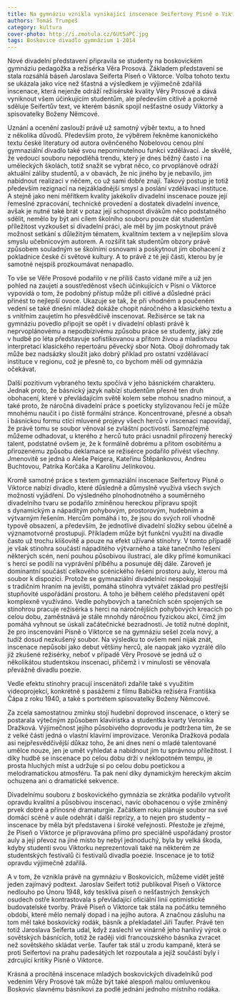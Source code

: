 ```yaml
---
title: Na gymnáziu vznikla vynikající inscenace Seifertovy Písně o Viktorce
authors: Tomáš Trumpeš
category: kultura
cover-photo: http://i.zmotula.cz/6Ut5aPC.jpg
tags: Boskovice divadlo gymnázium 1-2014
---
```


Nové divadelní představení připravila se studenty na boskovickém gymnáziu pedagožka a režisérka Věra Prosová. Základem představení se stala rozsáhlá báseň Jaroslava Seiferta Píseň o Viktorce. Volba tohoto textu se ukázala jako více než šťastná a výsledkem je výjimečně zdařilá inscenace, která nejenže odráží režisérské kvality Věry Prosové a dává vyniknout všem účinkujícím studentům, ale především citlivě a pokorně sděluje Seifertův text, ve kterém básník spojil nešťastné osudy Viktorky a spisovatelky Boženy Němcové.

Uznání a ocenění zaslouží právě už samotný výběr textu, a to hned z několika důvodů. Především proto, že výběrem řekněme kanonického textu české literatury od autora ověnčeného Nobelovou cenou plní gymnaziální divadlo také svou nepominutelnou funkci vzdělávací. Je skvělé, že vedoucí souboru nepodléhá trendu, který je dnes běžný často i na uměleckých školách, totiž snažit se vybrat něco, co prvoplánově odráží aktuální záliby studentů, a v obavách, že nic jiného by je nebavilo, jim nabídnout realizaci v něčem, co už sami dobře znají. Takový postup je totiž především rezignací na nejzákladnější smysl a poslání vzdělávací instituce. A stejně jako není měřítkem kvality jakékoliv divadelní inscenace pouze její řemeslné zpracování, technické provedení a dostatek divadelní invence, avšak je nutné také brát v potaz její schopnost divákům něco podstatného sdělit, nemělo by být ani cílem školního souboru pouze dát studentům příležitost vyzkoušet si divadelní práci, ale měl by jim poskytnout právě možnost setkání s důležitým tématem, kvalitním textem a v nejlepším slova smyslu učebnicovým autorem. A rozšířit tak studentům obzory právě způsobem souladným se školními osnovami a poskytnout jim obohacení z pokladnice české či světové kultury. A to právě z té její části, kterou by je samotné nejspíš prozkoumávat nenapadlo.

To vše se Věře Prosové podařilo v ne příliš často vídané míře a už jen pohled na zaujetí a soustředěnost všech účinkujících v Písni o Viktorce vypovídá o tom, že podobný přístup může při citlivé a důsledné práci přinést to nejlepší ovoce. Ukazuje se tak, že při vhodném a poučeném vedení se také dnešní mládež dokáže chopit náročného a klasického textu a s vnitřním zaujetím ho přesvědčivě inscenovat. Režisérce se tak na gymnáziu povedlo připojit se opět i v divadelní oblasti právě k neprvoplánovému a nepodbízivému způsobu práce se studenty, jaký zde v hudbě po léta představuje sofistikovanou a přitom živou a mladistvou interpretací klasického repertoáru pěvecký sbor Nota. Obojí dohromady tak může bez nadsázky sloužit jako dobrý příklad pro ostatní vzdělávací instituce v regionu, což je přesně to, co bychom měli od gymnázia očekávat.

Další pozitivum vybraného textu spočívá v jeho básnickém charakteru. Jednak proto, že básnický jazyk nabízí studentům přesně ten druh obohacení, které v převládajícím světě kolem sebe mohou snadno minout, a také proto, že náročná divadelní práce s poeticky stylizovanou řečí je může mnohému naučit i po čistě formální stránce. Koncentrované, přesné a obsah i básnickou formu ctící mluvené projevy všech herců v inscenaci napovídají, že právě tomu se soubor věnoval se zvláštní poctivostí. Samozřejmě můžeme odhadovat, u kterého z herců tuto práci usnadnil přirozený herecký talent, podstatné ovšem je, že k formálně dobrému a přitom osobitému a přirozenému způsobu deklamace se režisérce podařilo přivést všechny. Jmenovitě se jedná o Aleše Peigera, Kateřinu Štěpánkovou, Andreu Buchtovou, Patrika Korčáka a Karolínu Jelínkovou.

Kromě samotné práce s textem gymnaziální inscenace Seifertovy Písně o Viktorce nabízí divadlo, které důsledně a důmyslně využívá všech svých možností vyjádření. Do výsledného plnohodnotného a souměrného divadelního tvaru se podařilo zmíněnou hereckou přípravu spojit s dynamickým a nápaditým pohybovým, prostorovým, hudebním a výtvarným řešením. Hercům pomáhá i to, že jsou do svých rolí vhodně typově obsazení, a především, že jednotlivé divadelní složky sebou účelně a významotvorně prostupují. Příkladem může být funkční využití na divadle často už trochu klišovitě a pouze na efekt užívané stínohry. V tomto případě je však stínohra součástí nápaditého výtvarného a také tanečního řešení některých scén, není pouhou působivou ilustrací, ale díky přímé komunikaci s herci se podílí na vyprávění příběhu a posunuje děj dále. Zároveň je dominantní součástí celkového scénického řešení prostoru auly, kterou má soubor k dispozici. Protože se gymnaziální divadelníci nespokojují s tradičním hraním na jevišti, pomáhá stínohra vytvářet základ pro pestřejší stupňovité uspořádání prostoru. A toho je během celého představení opět komplexně využíváno.
Vedle pohybových a tanečních scén spojených se stínohrou pracuje režisérka s herci na náročnějších pohybových kreacích po celou dobu, zaměstnává je stále mnohdy náročnou fyzickou akcí, čímž jim pomáhá vyhnout se úskalí začátečnické bezradnosti. Je totiž nutné doplnit, že pro inscenování Písně o Viktorce se na gymnáziu sešel zcela nový, a tudíž dosud nezkušený soubor. Na výsledku to ovšem není nijak znát, inscenace nepůsobí jako debut většiny herců, ale naopak jako vyzrálé dílo již zkušené režisérky, neboť v případě Věry Prosové se jedná už o několikátou studentskou inscenaci, přičemž i v minulosti se věnovala převážně divadlu poezie.

Vedle efektu stínohry pracují inscenátoři zdařile také s využitím videoprojekcí, konkrétně s pasážemi z filmu Babička režiséra Františka Čápa z roku 1940, a také s portrétem spisovatelky Boženy Němcové.

Za zcela samostatnou zmínku stojí hudební doprovod inscenace, o který se postarala výtečným způsobem klavíristka a studentka kvarty Veronika Dražková. Výjimečnost jejího působivého doprovodu je podtržena tím, že se z velké části jedná o vlastní klavírní improvizace. Veronika Dražková podala asi nejpřesvědčivější důkaz toho, že ani dnes není o mladé talentované umělce nouze, jen je umět vyhledat a nabídnout jim tu správnou příležitost. I díky hudbě se inscenace po celou dobu drží v neklopotném tempu, je prosta hluchých míst a udržuje si po celou dobu poetickou a melodramatickou atmosféru. Ta pak není díky dynamickým hereckým akcím ochuzena ani o dramatické sekvence.

Divadelnímu souboru z boskovického gymnázia se zkrátka podařilo vytvořit opravdu kvalitní a působivou inscenaci, navíc obohacenou o výše zmíněný prvek dobré a přínosné dramaturgie. Začátkem roku plánuje soubor na své domácí scéně v aule odehrát i další reprízy, a to nejen pro studenty – inscenace by měla být představena i široké veřejnosti. Přestože je zřejmé, že Píseň o Viktorce je připravována přímo pro speciálně uspořádaný prostor auly a její převoz na jiné místo by nebyl jednoduchý, byla by velká škoda, kdyby studenti svou Viktorku neprezentovali také na některém ze studentských festivalů či festivalů divadla poezie. Inscenace je to totiž opravdu výjimečně zdařilá.

A v tom, že vznikla právě na gymnáziu v Boskovicích, můžeme vidět ještě jeden zajímavý podtext. Jaroslav Seifert totiž publikoval Píseň o Viktorce nedlouho po Únoru 1948, kdy tesklivá píseň o nešťastných ženských osudech ostře kontrastovala s převládající oficiální linií optimistické budovatelské tvorby. Právě Píseň o Viktorce tak stála na počátku temného období, které mělo nemalý dopad i na jejího autora. A značnou zásluhu na tom měl také boskovický rodák, básník a překladatel Jiří Taufer. Právě ten totiž Jaroslava Seiferta udal, když zaslechl ve vinárně jeho hanlivý výrok o sovětských básnících, totiž že raději vidí francouzského básníka zvracet než sovětského skládat verše. Taufer tak stál u zrodu kampaně, která se proti Seifertovi na prahu padesátých let rozpoutala a jejíž součástí byly i zdrcující kritiky Písně o Viktorce.

Krásná a procítěná inscenace mladých boskovických divadelníků pod vedením Věry Prosové tak může být také alespoň malou omluvenkou Boskovic slavnému básníkovi za podlé jednání jednoho místního rodáka.
